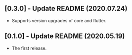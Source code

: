 ## [0.3.0] - Update README (2020.07.24)

* Supports version upgrades of core and flutter.

## [0.1.0] - Update README (2020.05.19)

* The first release.
